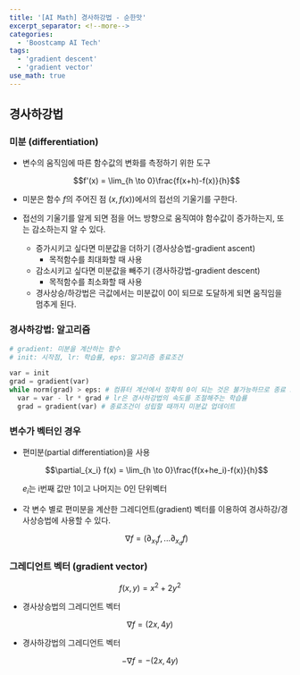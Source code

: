 ```yaml
---
title: '[AI Math] 경사하강법 - 순한맛'
excerpt_separator: <!--more-->
categories:
  - 'Boostcamp AI Tech'
tags:
  - 'gradient descent'
  - 'gradient vector'
use_math: true
---
```


## 경사하강법

### 미분 (differentiation)
- 변수의 움직임에 따른 함수값의 변화를 측정하기 위한 도구  
    
  $$f'(x) = \lim_{h \to 0}\frac{f(x+h)-f(x)}{h}$$
    
- 미분은 함수 $f$의 주어진 점 $(x, f(x))$에서의 접선의 기울기를 구한다.
- 접선의 기울기를 알게 되면 점을 어느 방향으로 움직여야 함수값이 증가하는지, 또는 감소하는지 알 수 있다. 
  - 증가시키고 싶다면 미분값을 더하기 (경사상승법-gradient ascent)
    - 목적함수를 최대화할 때 사용
  - 감소시키고 싶다면 미분값을 빼주기 (경사하강법-gradient descent)
    - 목적함수를 최소화할 때 사용
  - 경사상승/하강법은 극값에서는 미분값이 0이 되므로 도달하게 되면 움직임을 멈추게 된다.
    
### 경사하강법: 알고리즘
```py
# gradient: 미분을 계산하는 함수
# init: 시작점, lr: 학습률, eps: 알고리즘 종료조건

var = init
grad = gradient(var)
while norm(grad) > eps: # 컴퓨터 계산에서 정확히 0이 되는 것은 불가능하므로 종료 조건(eps)을 설정
  var = var - lr * grad # lr은 경사하강법의 속도를 조절해주는 학습률
  grad = gradient(var) # 종료조건이 성립할 때까지 미분값 업데이트
```

### 변수가 벡터인 경우 
- 편미분(partial differentiation)을 사용  

  $$\partial_{x_i} f(x) = \lim_{h \to 0}\frac{f(x+he_i)-f(x)}{h}$$ 
  
  $e_i$는 i번째 값만 1이고 나머지는 0인 단위벡터
- 각 변수 별로 편미분을 계산한 그레디언트(gradient) 벡터를 이용하여 경사하강/경사상승법에 사용할 수 있다.

  $$\nabla f = (\partial_{x_1}f, ... \partial_{x_d}f)$$  
    
### 그레디언트 벡터 (gradient vector)

$$ f(x, y) = x^2 + 2y^2 $$  

- 경사상승법의 그레디언트 벡터

$$\nabla f = (2x, 4y)$$    

- 경사하강법의 그레디언트 벡터

$$-\nabla f = -(2x, 4y)$$  
